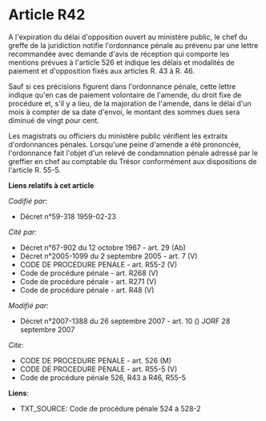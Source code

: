 # Article R42

A l'expiration du délai d'opposition ouvert au ministère public, le chef du greffe de la juridiction notifie l'ordonnance
pénale au prévenu par une lettre recommandée avec demande d'avis de réception qui comporte les mentions prévues à l'article
526 et indique les délais et modalités de paiement et d'opposition fixés aux articles R. 43 à R. 46.

Sauf si ces précisions figurent dans l'ordonnance pénale, cette lettre indique qu'en cas de paiement volontaire de l'amende,
du droit fixe de procédure et, s'il y a lieu, de la majoration de l'amende, dans le délai d'un mois à compter de sa date
d'envoi, le montant des sommes dues sera diminué de vingt pour cent.

Les magistrats ou officiers du ministère public vérifient les extraits d'ordonnances pénales. Lorsqu'une peine d'amende a été
prononcée, l'ordonnance fait l'objet d'un relevé de condamnation pénale adressé par le greffier en chef au comptable du
Trésor conformément aux dispositions de l'article R. 55-5.

**Liens relatifs à cet article**

_Codifié par_:

  - Décret n°59-318 1959-02-23

_Cité par_:

  - Décret n°67-902 du 12 octobre 1967 - art. 29 (Ab)
  - Décret n°2005-1099 du 2 septembre 2005 - art. 7 (V)
  - CODE DE PROCEDURE PENALE - art. R55-2 (V)
  - Code de procédure pénale - art. R268 (V)
  - Code de procédure pénale - art. R271 (V)
  - Code de procédure pénale - art. R48 (V)

_Modifié par_:

  - Décret n°2007-1388 du 26 septembre 2007 - art. 10 () JORF 28 septembre 2007

_Cite_:

  - CODE DE PROCEDURE PENALE - art. 526 (M)
  - CODE DE PROCEDURE PENALE - art. R55-5 (V)
  - Code de procédure pénale 526, R43 à R46, R55-5

**Liens**:

  - TXT_SOURCE: Code de procédure pénale 524 à 528-2
